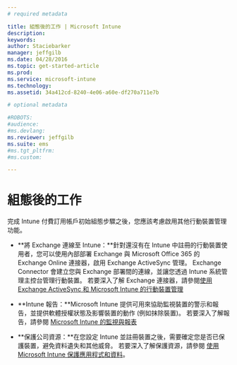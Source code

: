 ```yaml
---
# required metadata

title: 組態後的工作 | Microsoft Intune
description:
keywords:
author: Staciebarker
manager: jeffgilb
ms.date: 04/28/2016
ms.topic: get-started-article
ms.prod:
ms.service: microsoft-intune
ms.technology:
ms.assetid: 34a412cd-8240-4e06-a60e-df270a711e7b

# optional metadata

#ROBOTS:
#audience:
#ms.devlang:
ms.reviewer: jeffgilb
ms.suite: ems
#ms.tgt_pltfrm:
#ms.custom:

---
```


# 組態後的工作
完成 Intune 付費訂用帳戶初始組態步驟之後，您應該考慮啟用其他行動裝置管理功能。

-   **將 Exchange 連線至 Intune：**針對還沒有在 Intune 中註冊的行動裝置使用者，您可以使用內部部署 Exchange 與 Microsoft Office 365 的 Exchange Online 連接器，啟用 Exchange ActiveSync 管理。 Exchange Connector 會建立您與 Exchange 部署間的連線，並讓您透過 Intune 系統管理主控台管理行動裝置。 若要深入了解 Exchange 連接器，請參閱[使用 Exchange ActiveSync 和 Microsoft Intune 的行動裝置管理](/intune/deploy-use/mobile-device-management-with-exchange-activesync-and-microsoft-intune)

-   **Intune 報告：**Microsoft Intune 提供可用來協助監視裝置的警示和報告，並提供軟體授權狀態及影響裝置的動作 (例如抹除裝置)。  若要深入了解報告，請參閱 [Microsoft Intune 的監視與報表](/intune/deploy-use/monitoring-and-reports-with-microsoft-intune)

-   **保護公司資源：**在您設定 Intune 並註冊裝置之後，需要確定您是否已保護裝置，避免資料遺失和其他威脅。 若要深入了解保護資源，請參閱 [使用 Microsoft Intune 保護應用程式和資料](/Intune/deploy-use/protect-apps-and-data-with-microsoft-intune)。


<!--HONumber=May16_HO2-->


